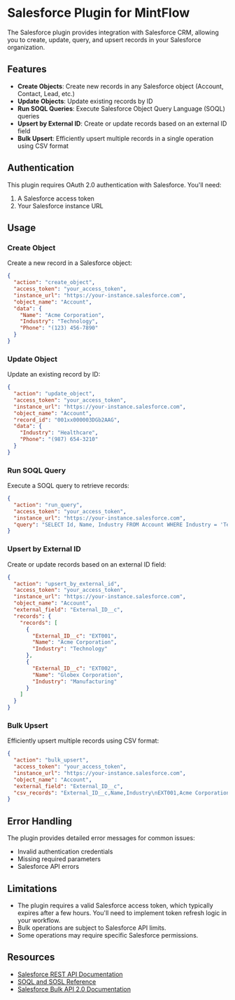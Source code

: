 # Salesforce Plugin for MintFlow

The Salesforce plugin provides integration with Salesforce CRM, allowing you to create, update, query, and upsert records in your Salesforce organization.

## Features

- **Create Objects**: Create new records in any Salesforce object (Account, Contact, Lead, etc.)
- **Update Objects**: Update existing records by ID
- **Run SOQL Queries**: Execute Salesforce Object Query Language (SOQL) queries
- **Upsert by External ID**: Create or update records based on an external ID field
- **Bulk Upsert**: Efficiently upsert multiple records in a single operation using CSV format

## Authentication

This plugin requires OAuth 2.0 authentication with Salesforce. You'll need:

1. A Salesforce access token
2. Your Salesforce instance URL

## Usage

### Create Object

Create a new record in a Salesforce object:

```json
{
  "action": "create_object",
  "access_token": "your_access_token",
  "instance_url": "https://your-instance.salesforce.com",
  "object_name": "Account",
  "data": {
    "Name": "Acme Corporation",
    "Industry": "Technology",
    "Phone": "(123) 456-7890"
  }
}
```

### Update Object

Update an existing record by ID:

```json
{
  "action": "update_object",
  "access_token": "your_access_token",
  "instance_url": "https://your-instance.salesforce.com",
  "object_name": "Account",
  "record_id": "001xx000003DGb2AAG",
  "data": {
    "Industry": "Healthcare",
    "Phone": "(987) 654-3210"
  }
}
```

### Run SOQL Query

Execute a SOQL query to retrieve records:

```json
{
  "action": "run_query",
  "access_token": "your_access_token",
  "instance_url": "https://your-instance.salesforce.com",
  "query": "SELECT Id, Name, Industry FROM Account WHERE Industry = 'Technology'"
}
```

### Upsert by External ID

Create or update records based on an external ID field:

```json
{
  "action": "upsert_by_external_id",
  "access_token": "your_access_token",
  "instance_url": "https://your-instance.salesforce.com",
  "object_name": "Account",
  "external_field": "External_ID__c",
  "records": {
    "records": [
      {
        "External_ID__c": "EXT001",
        "Name": "Acme Corporation",
        "Industry": "Technology"
      },
      {
        "External_ID__c": "EXT002",
        "Name": "Globex Corporation",
        "Industry": "Manufacturing"
      }
    ]
  }
}
```

### Bulk Upsert

Efficiently upsert multiple records using CSV format:

```json
{
  "action": "bulk_upsert",
  "access_token": "your_access_token",
  "instance_url": "https://your-instance.salesforce.com",
  "object_name": "Account",
  "external_field": "External_ID__c",
  "csv_records": "External_ID__c,Name,Industry\nEXT001,Acme Corporation,Technology\nEXT002,Globex Corporation,Manufacturing"
}
```

## Error Handling

The plugin provides detailed error messages for common issues:

- Invalid authentication credentials
- Missing required parameters
- Salesforce API errors

## Limitations

- The plugin requires a valid Salesforce access token, which typically expires after a few hours. You'll need to implement token refresh logic in your workflow.
- Bulk operations are subject to Salesforce API limits.
- Some operations may require specific Salesforce permissions.

## Resources

- [Salesforce REST API Documentation](https://developer.salesforce.com/docs/atlas.en-us.api_rest.meta/api_rest/intro_what_is_rest_api.htm)
- [SOQL and SOSL Reference](https://developer.salesforce.com/docs/atlas.en-us.soql_sosl.meta/soql_sosl/sforce_api_calls_soql.htm)
- [Salesforce Bulk API 2.0 Documentation](https://developer.salesforce.com/docs/atlas.en-us.api_bulk_v2.meta/api_bulk_v2/introduction_bulk_api_2.htm)
